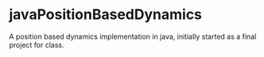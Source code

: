 # javaPositionBasedDynamics
A position based dynamics implementation in java, initially started as a final project for class.
